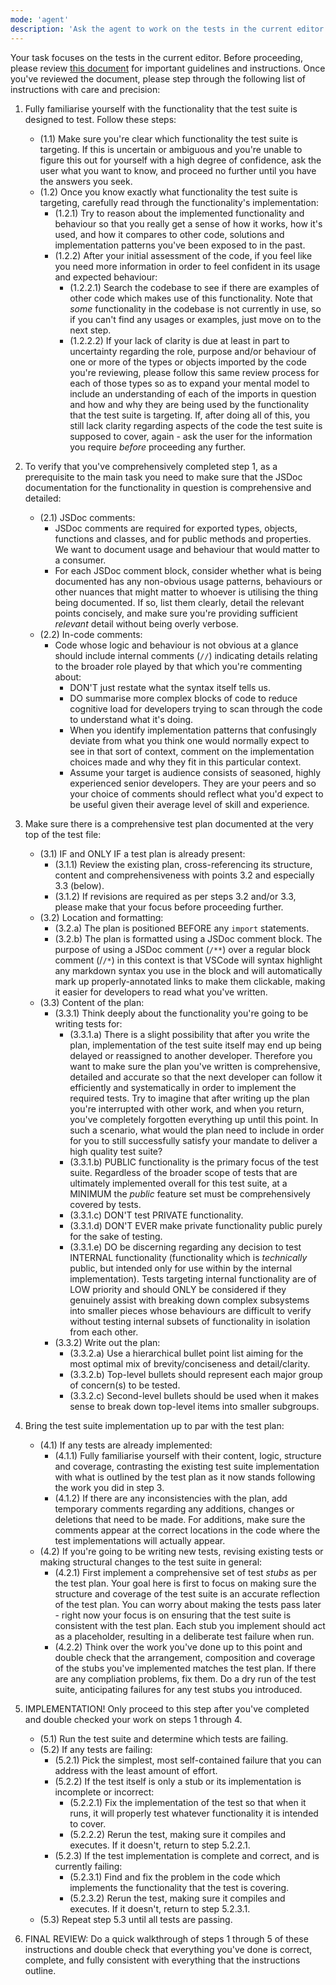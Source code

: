 ```yaml
---
mode: 'agent'
description: 'Ask the agent to work on the tests in the current editor.'
---
```


Your task focuses on the tests in the current editor. Before proceeding, please review [this document](../docs/testing.md) for important guidelines and instructions. Once you've reviewed the document, please step through the following list of instructions with care and precision:

1. Fully familiarise yourself with the functionality that the test suite is designed to test. Follow these steps:
   - (1.1) Make sure you're clear which functionality the test suite is targeting. If this is uncertain or ambiguous and you're unable to figure this out for yourself with a high degree of confidence, ask the user what you want to know, and proceed no further until you have the answers you seek.
   - (1.2) Once you know exactly what functionality the test suite is targeting, carefully read through the functionality's implementation:
     - (1.2.1) Try to reason about the implemented functionality and behaviour so that you really get a sense of how it works, how it's used, and how it compares to other code, solutions and implementation patterns you've been exposed to in the past.
     - (1.2.2) After your initial assessment of the code, if you feel like you need more information in order to feel confident in its usage and expected behaviour:
       - (1.2.2.1) Search the codebase to see if there are examples of other code which makes use of this functionality. Note that _some_ functionality in the codebase is not currently in use, so if you can't find any usages or examples, just move on to the next step.
       - (1.2.2.2) If your lack of clarity is due at least in part to uncertainty regarding the role, purpose and/or behaviour of one or more of the types or objects imported by the code you're reviewing, please follow this same review process for each of those types so as to expand your mental model to include an understanding of each of the imports in question and how and why they are being used by the functionality that the test suite is targeting. If, after doing all of this, you still lack clarity regarding aspects of the code the test suite is supposed to cover, again - ask the user for the information you require _before_ proceeding any further.

2. To verify that you've comprehensively completed step 1, as a prerequisite to the main task you need to make sure that the JSDoc documentation for the functionality in question is comprehensive and detailed:
   - (2.1) JSDoc comments:
     - JSDoc comments are required for exported types, objects, functions and classes, and for public methods and properties. We want to document usage and behaviour that would matter to a consumer.
     - For each JSDoc comment block, consider whether what is being documented has any non-obvious usage patterns, behaviours or other nuances that might matter to whoever is utilising the thing being documented. If so, list them clearly, detail the relevant points concisely, and make sure you're providing sufficient _relevant_ detail without being overly verbose.
   - (2.2) In-code comments:
     - Code whose logic and behaviour is not obvious at a glance should include internal comments (`//`) indicating details relating to the broader role played by that which you're commenting about:
       - DON'T just restate what the syntax itself tells us.
       - DO summarise more complex blocks of code to reduce cognitive load for developers trying to scan through the code to understand what it's doing.
       - When you identify implementation patterns that confusingly deviate from what you think one would normally expect to see in that sort of context, comment on the implementation choices made and why they fit in this particular context.
       - Assume your target is audience consists of seasoned, highly experienced senior developers. They are your peers and so your choice of comments should reflect what you'd expect to be useful given their average level of skill and experience.

3. Make sure there is a comprehensive test plan documented at the very top of the test file:
   - (3.1) IF and ONLY IF a test plan is already present:
     - (3.1.1) Review the existing plan, cross-referencing its structure, content and comprehensiveness with points 3.2 and especially 3.3 (below).
     - (3.1.2) If revisions are required as per steps 3.2 and/or 3.3, please make that your focus before proceeding further.
   - (3.2) Location and formatting:
     - (3.2.a) The plan is positioned BEFORE any `import` statements.
     - (3.2.b) The plan is formatted using a JSDoc comment block. The purpose of using a JSDoc comment (`/**`) over a regular block comment (/`/*`) in this context is that VSCode will syntax highlight any markdown syntax you use in the block and will automatically mark up properly-annotated links to make them clickable, making it easier for developers to read what you've written.
   - (3.3) Content of the plan:
     - (3.3.1) Think deeply about the functionality you're going to be writing tests for:
       - (3.3.1.a) There is a slight possibility that after you write the plan, implementation of the test suite itself may end up being delayed or reassigned to another developer. Therefore you want to make sure the plan you've written is comprehensive, detailed and accurate so that the next developer can follow it efficiently and systematically in order to implement the required tests. Try to imagine that after writing up the plan you're interrupted with other work, and when you return, you've completely forgotten everything up until this point. In such a scenario, what would the plan need to include in order for you to still successfully satisfy your mandate to deliver a high quality test suite?
       - (3.3.1.b) PUBLIC functionality is the primary focus of the test suite. Regardless of the broader scope of tests that are ultimately implemented overall for this test suite, at a MINIMUM the _public_ feature set must be comprehensively covered by tests.
       - (3.3.1.c) DON'T test PRIVATE functionality.
       - (3.3.1.d) DON'T EVER make private functionality public purely for the sake of testing.
       - (3.3.1.e) DO be discerning regarding any decision to test INTERNAL functionality (functionality which is _technically_ public, but intended only for use within by the internal implementation). Tests targeting internal functionality are of LOW priority and should ONLY be considered if they genuinely assist with breaking down complex subsystems into smaller pieces whose behaviours are difficult to verify without testing internal subsets of functionality in isolation from each other.
     - (3.3.2) Write out the plan:
       - (3.3.2.a) Use a hierarchical bullet point list aiming for the most optimal mix of brevity/conciseness and detail/clarity.
       - (3.3.2.b) Top-level bullets should represent each major group of concern(s) to be tested.
       - (3.3.2.c) Second-level bullets should be used when it makes sense to break down top-level items into smaller subgroups.

4. Bring the test suite implementation up to par with the test plan:
   - (4.1) If any tests are already implemented:
     - (4.1.1) Fully familiarise yourself with their content, logic, structure and coverage, contrasting the existing test suite implementation with what is outlined by the test plan as it now stands following the work you did in step 3.
     - (4.1.2) If there are any inconsistencies with the plan, add temporary comments regarding any additions, changes or deletions that need to be made. For additions, make sure the comments appear at the correct locations in the code where the test implementations will actually appear.
   - (4.2) If you're going to be writing new tests, revising existing tests or making structural changes to the test suite in general:
     - (4.2.1) First implement a comprehensive set of test _stubs_ as per the test plan. Your goal here is first to focus on making sure the structure and coverage of the test suite is an accurate reflection of the test plan. You can worry about making the tests pass later - right now your focus is on ensuring that the test suite is consistent with the test plan. Each stub you implement should act as a placeholder, resulting in a deliberate test failure when run.
     - (4.2.2) Think over the work you've done up to this point and double check that the arrangement, composition and coverage of the stubs you've implemented matches the test plan. If there are any compliation problems, fix them. Do a dry run of the test suite, anticipating failures for any test stubs you introduced.

5. IMPLEMENTATION! Only proceed to this step after you've completed and double checked your work on steps 1 through 4.
   - (5.1) Run the test suite and determine which tests are failing.
   - (5.2) If any tests are failing:
     - (5.2.1) Pick the simplest, most self-contained failure that you can address with the least amount of effort.
     - (5.2.2) If the test itself is only a stub or its implementation is incomplete or incorrect:
       - (5.2.2.1) Fix the implementation of the test so that when it runs, it will properly test whatever functionality it is intended to cover.
       - (5.2.2.2) Rerun the test, making sure it compiles and executes. If it doesn't, return to step 5.2.2.1.
     - (5.2.3) If the test implementation is complete and correct, and is currently failing:
       - (5.2.3.1) Find and fix the problem in the code which implements the functionality that the test is covering.
       - (5.2.3.2) Rerun the test, making sure it compiles and executes. If it doesn't, return to step 5.2.3.1.
   - (5.3) Repeat step 5.3 until all tests are passing.

6. FINAL REVIEW: Do a quick walkthrough of steps 1 through 5 of these instructions and double check that everything you've done is correct, complete, and fully consistent with everything that the instructions outline.
